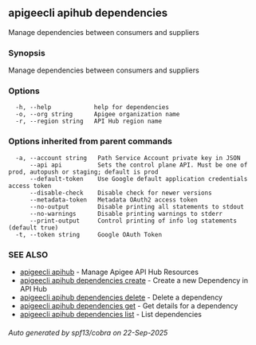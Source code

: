 ## apigeecli apihub dependencies

Manage dependencies between consumers and suppliers

### Synopsis

Manage dependencies between consumers and suppliers

### Options

```
  -h, --help            help for dependencies
  -o, --org string      Apigee organization name
  -r, --region string   API Hub region name
```

### Options inherited from parent commands

```
  -a, --account string   Path Service Account private key in JSON
      --api api          Sets the control plane API. Must be one of prod, autopush or staging; default is prod
      --default-token    Use Google default application credentials access token
      --disable-check    Disable check for newer versions
      --metadata-token   Metadata OAuth2 access token
      --no-output        Disable printing all statements to stdout
      --no-warnings      Disable printing warnings to stderr
      --print-output     Control printing of info log statements (default true)
  -t, --token string     Google OAuth Token
```

### SEE ALSO

* [apigeecli apihub](apigeecli_apihub.md)	 - Manage Apigee API Hub Resources
* [apigeecli apihub dependencies create](apigeecli_apihub_dependencies_create.md)	 - Create a new Dependency in API Hub
* [apigeecli apihub dependencies delete](apigeecli_apihub_dependencies_delete.md)	 - Delete a dependency
* [apigeecli apihub dependencies get](apigeecli_apihub_dependencies_get.md)	 - Get details for a dependency
* [apigeecli apihub dependencies list](apigeecli_apihub_dependencies_list.md)	 - List dependencies

###### Auto generated by spf13/cobra on 22-Sep-2025
